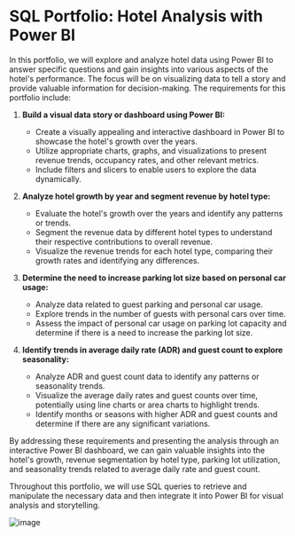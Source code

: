 # SQL Portfolio: Hotel Analysis with Power BI

In this portfolio, we will explore and analyze hotel data using Power BI to answer specific questions and gain insights into various aspects of the hotel's performance. The focus will be on visualizing data to tell a story and provide valuable information for decision-making. The requirements for this portfolio include:

1. **Build a visual data story or dashboard using Power BI:**
   - Create a visually appealing and interactive dashboard in Power BI to showcase the hotel's growth over the years.
   - Utilize appropriate charts, graphs, and visualizations to present revenue trends, occupancy rates, and other relevant metrics.
   - Include filters and slicers to enable users to explore the data dynamically.

2. **Analyze hotel growth by year and segment revenue by hotel type:**
   - Evaluate the hotel's growth over the years and identify any patterns or trends.
   - Segment the revenue data by different hotel types to understand their respective contributions to overall revenue.
   - Visualize the revenue trends for each hotel type, comparing their growth rates and identifying any differences.

3. **Determine the need to increase parking lot size based on personal car usage:**
   - Analyze data related to guest parking and personal car usage.
   - Explore trends in the number of guests with personal cars over time.
   - Assess the impact of personal car usage on parking lot capacity and determine if there is a need to increase the parking lot size.

4. **Identify trends in average daily rate (ADR) and guest count to explore seasonality:**
   - Analyze ADR and guest count data to identify any patterns or seasonality trends.
   - Visualize the average daily rates and guest counts over time, potentially using line charts or area charts to highlight trends.
   - Identify months or seasons with higher ADR and guest counts and determine if there are any significant variations.

By addressing these requirements and presenting the analysis through an interactive Power BI dashboard, we can gain valuable insights into the hotel's growth, revenue segmentation by hotel type, parking lot utilization, and seasonality trends related to average daily rate and guest count.

Throughout this portfolio, we will use SQL queries to retrieve and manipulate the necessary data and then integrate it into Power BI for visual analysis and storytelling.

![image](https://github.com/travisngt/SQLPORTFOLIO/assets/111060416/21736e4c-0538-46bf-8497-896e216e574f)
